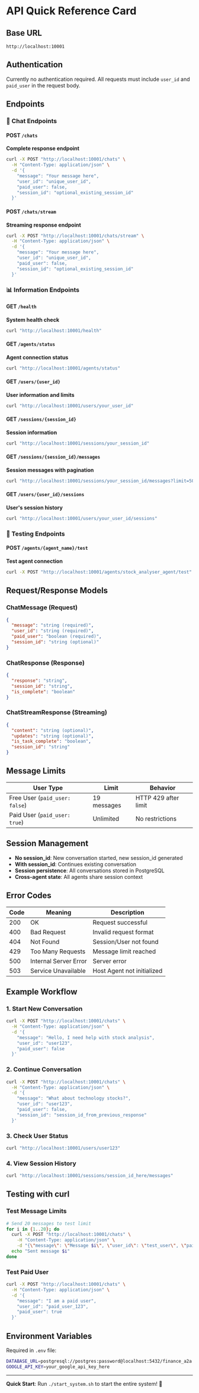 # API Quick Reference Card

## Base URL
```
http://localhost:10001
```

## Authentication
Currently no authentication required. All requests must include `user_id` and `paid_user` in the request body.

## Endpoints

### 🔵 Chat Endpoints

#### POST `/chats`
**Complete response endpoint**
```bash
curl -X POST "http://localhost:10001/chats" \
  -H "Content-Type: application/json" \
  -d '{
    "message": "Your message here",
    "user_id": "unique_user_id",
    "paid_user": false,
    "session_id": "optional_existing_session_id"
  }'
```

#### POST `/chats/stream`
**Streaming response endpoint**
```bash
curl -X POST "http://localhost:10001/chats/stream" \
  -H "Content-Type: application/json" \
  -d '{
    "message": "Your message here",
    "user_id": "unique_user_id",
    "paid_user": false,
    "session_id": "optional_existing_session_id"
  }'
```

### 📊 Information Endpoints

#### GET `/health`
**System health check**
```bash
curl "http://localhost:10001/health"
```

#### GET `/agents/status`
**Agent connection status**
```bash
curl "http://localhost:10001/agents/status"
```

#### GET `/users/{user_id}`
**User information and limits**
```bash
curl "http://localhost:10001/users/your_user_id"
```

#### GET `/sessions/{session_id}`
**Session information**
```bash
curl "http://localhost:10001/sessions/your_session_id"
```

#### GET `/sessions/{session_id}/messages`
**Session messages with pagination**
```bash
curl "http://localhost:10001/sessions/your_session_id/messages?limit=50&offset=0"
```

#### GET `/users/{user_id}/sessions`
**User's session history**
```bash
curl "http://localhost:10001/users/your_user_id/sessions"
```

### 🧪 Testing Endpoints

#### POST `/agents/{agent_name}/test`
**Test agent connection**
```bash
curl -X POST "http://localhost:10001/agents/stock_analyser_agent/test"
```

## Request/Response Models

### ChatMessage (Request)
```json
{
  "message": "string (required)",
  "user_id": "string (required)",
  "paid_user": "boolean (required)",
  "session_id": "string (optional)"
}
```

### ChatResponse (Response)
```json
{
  "response": "string",
  "session_id": "string",
  "is_complete": "boolean"
}
```

### ChatStreamResponse (Streaming)
```json
{
  "content": "string (optional)",
  "updates": "string (optional)",
  "is_task_complete": "boolean",
  "session_id": "string"
}
```

## Message Limits

| User Type | Limit | Behavior |
|-----------|-------|----------|
| Free User (`paid_user: false`) | 19 messages | HTTP 429 after limit |
| Paid User (`paid_user: true`) | Unlimited | No restrictions |

## Session Management

- **No session_id**: New conversation started, new session_id generated
- **With session_id**: Continues existing conversation
- **Session persistence**: All conversations stored in PostgreSQL
- **Cross-agent state**: All agents share session context

## Error Codes

| Code | Meaning | Description |
|------|---------|-------------|
| 200 | OK | Request successful |
| 400 | Bad Request | Invalid request format |
| 404 | Not Found | Session/User not found |
| 429 | Too Many Requests | Message limit reached |
| 500 | Internal Server Error | Server error |
| 503 | Service Unavailable | Host Agent not initialized |

## Example Workflow

### 1. Start New Conversation
```bash
curl -X POST "http://localhost:10001/chats" \
  -H "Content-Type: application/json" \
  -d '{
    "message": "Hello, I need help with stock analysis",
    "user_id": "user123",
    "paid_user": false
  }'
```

### 2. Continue Conversation
```bash
curl -X POST "http://localhost:10001/chats" \
  -H "Content-Type: application/json" \
  -d '{
    "message": "What about technology stocks?",
    "user_id": "user123",
    "paid_user": false,
    "session_id": "session_id_from_previous_response"
  }'
```

### 3. Check User Status
```bash
curl "http://localhost:10001/users/user123"
```

### 4. View Session History
```bash
curl "http://localhost:10001/sessions/session_id_here/messages"
```

## Testing with curl

### Test Message Limits
```bash
# Send 20 messages to test limit
for i in {1..20}; do
  curl -X POST "http://localhost:10001/chats" \
    -H "Content-Type: application/json" \
    -d "{\"message\": \"Message $i\", \"user_id\": \"test_user\", \"paid_user\": false}"
  echo "Sent message $i"
done
```

### Test Paid User
```bash
curl -X POST "http://localhost:10001/chats" \
  -H "Content-Type: application/json" \
  -d '{
    "message": "I am a paid user",
    "user_id": "paid_user_123",
    "paid_user": true
  }'
```

## Environment Variables

Required in `.env` file:
```bash
DATABASE_URL=postgresql://postgres:password@localhost:5432/finance_a2a
GOOGLE_API_KEY=your_google_api_key_here
```

---

**Quick Start**: Run `./start_system.sh` to start the entire system! 🚀
